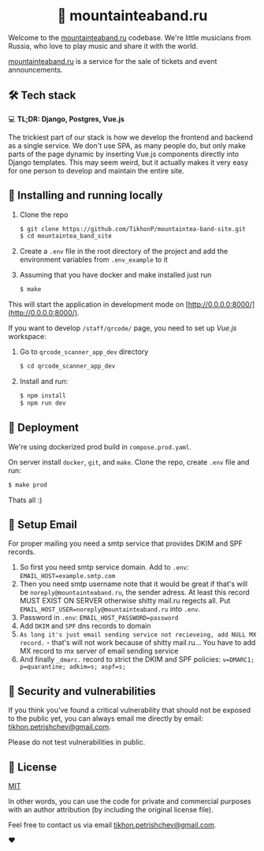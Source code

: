 <div align="center">
  <br>
  <h1> 🎸 mountainteaband.ru</h1>
</div>

Welcome to the [mountainteaband.ru](https://mountainteaband.ru) codebase.
We're little musicians from Russia, who love to play music and share it with the world.

[mountainteaband.ru](https://mountainteaband.ru) is a service for the sale of tickets and event announcements.

## 🛠 Tech stack

💻 **TL;DR: Django, Postgres, Vue.js**

The trickiest part of our stack is how we develop the frontend and backend as a single service. We don't use SPA, as many people do, but only make parts of the page dynamic by inserting Vue.js components directly into Django templates. This may seem weird, but it actually makes it very easy for one person to develop and maintain the entire site.

## 🔮 Installing and running locally

1. Clone the repo

    ```sh
    $ git clone https://github.com/TikhonP/mountaintea-band-site.git
    $ cd mountaintea_band_site
    ```
2. Create a `.env` file in the root directory of the project and add the environment variables from `.env_example` to it

3. Assuming that you have docker and make installed just run

    ```sh
    $ make
    ```
   
This will start the application in development mode on [http://0.0.0.0:8000/](http://0.0.0.0:8000/). 

If you want to develop `/staff/qrcode/` page, you need to set up _Vue.js_ workspace:

1. Go to `qrcode_scanner_app_dev` directory

    ```sh
    $ cd qrcode_scanner_app_dev
    ```

2. Install and run:

    ```sh
    $ npm install
    $ npm run dev
    ```

## 🚢 Deployment

We're using dockerized prod build in `compose.prod.yaml`.

On server install `docker`, `git`, and `make`. Clone the repo, create `.env` file and run:

```sh
$ make prod
```

Thats all :)

## 📧 Setup Email

For proper mailing you need a smtp service that provides DKIM and SPF records.

1. So first you need smtp service domain. Add to `.env`: `EMAIL_HOST=example.smtp.com`
2. Then you need smtp username note that it would be great if that's will be `noreply@mountainteaband.ru`, the sender adress. At least this record MUST EXIST ON SERVER otherwise shitty mail.ru regects all. Put `EMAIL_HOST_USER=noreply@mountainteaband.ru` into `.env`.
3. Password in `.env`: `EMAIL_HOST_PASSWORD=password`
4. Add `DKIM` and `SPF` dns records to domain
5. `As long it's just email sending service not recieveing, add NULL MX record.` - that's will not work because of shitty mail.ru... You have to add MX record to mx server of email sending service
6. And finally `_dmarc.` record to strict the DKIM and SPF policies: `v=DMARC1; p=quarantine; adkim=s; aspf=s;`

   
## 🔐 Security and vulnerabilities

If you think you've found a critical vulnerability that should not be exposed to the public yet, you can always email me directly by email: [tikhon.petrishchev@gmail.com](mailto:tikhon.petrishchev@gmail.com).

Please do not test vulnerabilities in public.

## 💼 License 

[MIT](LICENSE)

In other words, you can use the code for private and commercial purposes with an author attribution (by including the original license file).

Feel free to contact us via email [tikhon.petrishchev@gmail.com](mailto:tikhon.petrishchev@gmail.com).

❤️
